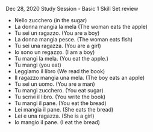 Dec 28, 2020 Study Session - Basic 1 Skill Set review 
* Nello zucchero (in the sugar)
* La donna mangia la mela (The woman eats the apple)
* Tu sei un ragazzo. (You are a boy)
* La donna mangia pesce. (The woman eats fish)
* Tu sei una ragazza. (You are a girl)
* Io sono un regazzo. (I am a boy)
* Tu mangi la mela. (You eat the apple.)
* Tu mangi (you eat)
* Leggiamo il libro (We read the book)
* Il ragazzo mangia una mela. (The boy eats an apple)
* Tu sei un uomo. (You are a man)
* Tu mangi zucchero. (You eat sugar)
* Tu scrivi il libro. (You write the book)
* Tu mangi il pane. (You eat the bread)
* Lei mangia il pane. (She eats the bread)
* Lei e una ragazza. (She is a girl)
* Io mangio il pane. (I eat the bread)
